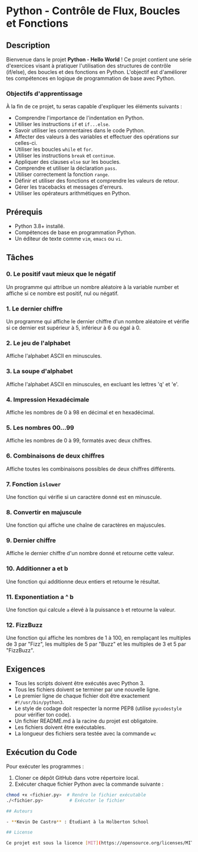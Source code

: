 # Python - Contrôle de Flux, Boucles et Fonctions

## Description

Bienvenue dans le projet **Python - Hello World** ! Ce projet contient une série d'exercices visant à pratiquer l'utilisation des structures de contrôle (if/else), des boucles et des fonctions en Python. L'objectif est d'améliorer tes compétences en logique de programmation de base avec Python.

### Objectifs d'apprentissage

À la fin de ce projet, tu seras capable d'expliquer les éléments suivants :

- Comprendre l'importance de l'indentation en Python.
- Utiliser les instructions `if` et `if...else`.
- Savoir utiliser les commentaires dans le code Python.
- Affecter des valeurs à des variables et effectuer des opérations sur celles-ci.
- Utiliser les boucles `while` et `for`.
- Utiliser les instructions `break` et `continue`.
- Appliquer des clauses `else` sur les boucles.
- Comprendre et utiliser la déclaration `pass`.
- Utiliser correctement la fonction `range`.
- Définir et utiliser des fonctions et comprendre les valeurs de retour.
- Gérer les tracebacks et messages d'erreurs.
- Utiliser les opérateurs arithmétiques en Python.

## Prérequis

- Python 3.8+ installé.
- Compétences de base en programmation Python.
- Un éditeur de texte comme `vim`, `emacs` ou `vi`.

## Tâches

### 0. Le positif vaut mieux que le négatif
Un programme qui attribue un nombre aléatoire à la variable number et affiche si ce nombre est positif, nul ou négatif.

### 1. Le dernier chiffre
Un programme qui affiche le dernier chiffre d'un nombre aléatoire et vérifie si ce dernier est supérieur à 5, inférieur à 6 ou égal à 0.

### 2. Le jeu de l'alphabet
Affiche l'alphabet ASCII en minuscules.

### 3. La soupe d'alphabet
Affiche l'alphabet ASCII en minuscules, en excluant les lettres 'q' et 'e'.

### 4. Impression Hexadécimale
Affiche les nombres de 0 à 98 en décimal et en hexadécimal.

### 5. Les nombres 00...99
Affiche les nombres de 0 à 99, formatés avec deux chiffres.

### 6. Combinaisons de deux chiffres
Affiche toutes les combinaisons possibles de deux chiffres différents.

### 7. Fonction `islower`
Une fonction qui vérifie si un caractère donné est en minuscule.

### 8. Convertir en majuscule
Une fonction qui affiche une chaîne de caractères en majuscules.

### 9. Dernier chiffre
Affiche le dernier chiffre d'un nombre donné et retourne cette valeur.

### 10. Additionner a et b
Une fonction qui additionne deux entiers et retourne le résultat.

### 11. Exponentiation a ^ b
Une fonction qui calcule `a` élevé à la puissance `b` et retourne la valeur.

### 12. FizzBuzz
Une fonction qui affiche les nombres de 1 à 100, en remplaçant les multiples de 3 par "Fizz", les multiples de 5 par "Buzz" et les multiples de 3 et 5 par "FizzBuzz".

## Exigences

- Tous les scripts doivent être exécutés avec Python 3.
- Tous les fichiers doivent se terminer par une nouvelle ligne.
- Le premier ligne de chaque fichier doit être exactement `#!/usr/bin/python3`.
- Le style de codage doit respecter la norme PEP8 (utilise `pycodestyle` pour vérifier ton code).
- Un fichier README.md à la racine du projet est obligatoire.
- Les fichiers doivent être exécutables.
- La longueur des fichiers sera testée avec la commande `wc`

## Exécution du Code

Pour exécuter les programmes :

1. Cloner ce dépôt GitHub dans votre répertoire local.
2. Exécuter chaque fichier Python avec la commande suivante :

```bash
chmod +x <fichier.py>  # Rendre le fichier exécutable
./<fichier.py>          # Exécuter le fichier

## Auteurs

- **Kevin De Castro** : Étudiant à la Holberton School

## License

Ce projet est sous la licence [MIT](https://opensource.org/licenses/MIT).
